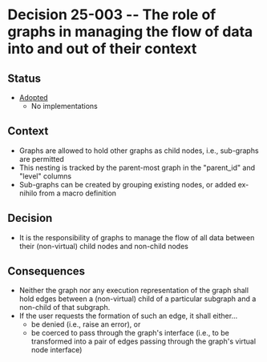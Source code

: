 # Decision 25-003 -- The role of graphs in managing the flow of data into and out of their context

## Status

- [Adopted](https://github.com/JNmpi/pyiron_core/pull/58)
  - No implementations


## Context

- Graphs are allowed to hold other graphs as child nodes, i.e., sub-graphs are permitted
- This nesting is tracked by the parent-most graph in the "parent_id" and "level" columns
- Sub-graphs can be created by grouping existing nodes, or added ex-nihilo from a macro definition 


## Decision

- It is the responsibility of graphs to manage the flow of all data between their (non-virtual) child nodes and non-child nodes


## Consequences

- Neither the graph nor any execution representation of the graph shall hold edges between a (non-virtual) child of a particular subgraph and a non-child of that subgraph.
- If the user requests the formation of such an edge, it shall either... 
  - be denied (i.e., raise an error), or
  - be coerced to pass through the graph's interface (i.e., to be transformed into a pair of edges passing through the graph's virtual node interface)